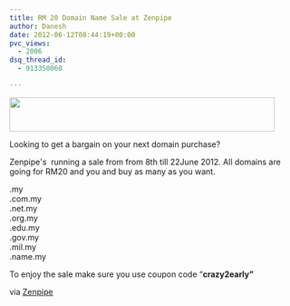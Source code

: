 ```yaml
---
title: RM 20 Domain Name Sale at Zenpipe
author: Danesh
date: 2012-06-12T08:44:19+00:00
pvc_views:
  - 2006
dsq_thread_id:
  - 913350060

---
```

<img loading="lazy" class="alignnone" title="ZenPipe" src="http://www.zenpipe.com/sites/default/files/domaincrazy2.gif" alt="" width="468" height="60" />

Looking to get a bargain on your next domain purchase?

Zenpipe's  running a sale from from 8th till 22June 2012. All domains are going for RM20 and you and buy as many as you want.

.my  
.com.my  
.net.my  
.org.my  
.edu.my  
.gov.my  
.mil.my  
.name.my

To enjoy the sale make sure you use coupon code &#8220;**crazy2early&#8221;**

via [Zenpipe][1]

 [1]: http://www.zenpipe.com/content/domain-crazy-sales-ii